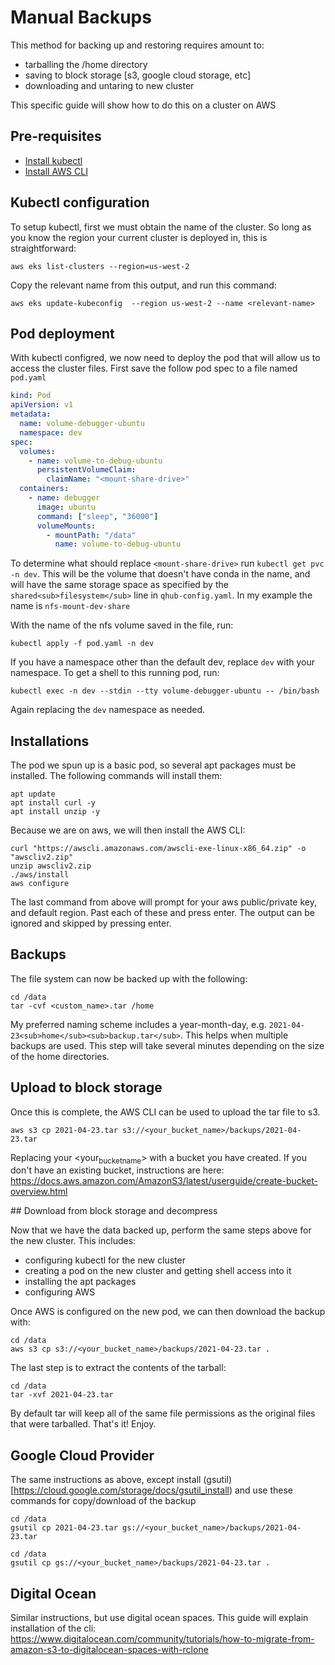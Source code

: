 # Manual Backups
This method for backing up and restoring requires amount to:

-   tarballing the /home directory
-   saving to block storage [s3, google cloud storage, etc]
-   downloading and untaring to new cluster

This specific guide will show how to do this on a cluster on AWS

## Pre-requisites

 - [Install kubectl](<https://kubernetes.io/docs/tasks/tools/>)
 - [Install AWS CLI](<https://docs.aws.amazon.com/cli/latest/userguide/install-cliv2.html>)

## Kubectl configuration

To setup kubectl, first we must obtain the name of the cluster. So
long as you know the region your current cluster is deployed in, this
is straightforward:

```shell
aws eks list-clusters --region=us-west-2
```

Copy the relevant name from this output, and run this command:

```shell
aws eks update-kubeconfig  --region us-west-2 --name <relevant-name>
```

## Pod deployment

With kubectl configred, we now need to deploy the pod that will allow
us to access the cluster files. First save the follow pod spec to a
file named `pod.yaml`

```yaml
kind: Pod
apiVersion: v1
metadata:
  name: volume-debugger-ubuntu
  namespace: dev
spec:
  volumes:
    - name: volume-to-debug-ubuntu
      persistentVolumeClaim:
        claimName: "<mount-share-drive>"
  containers:
    - name: debugger
      image: ubuntu
      command: ["sleep", "36000"]
      volumeMounts:
        - mountPath: "/data"
          name: volume-to-debug-ubuntu
```

To determine what should replace `<mount-share-drive>` run `kubectl
get pvc -n dev`. This will be the volume that doesn't have conda in
the name, and will have the same storage space as specified by the
`shared<sub>filesystem</sub>` line in `qhub-config.yaml`. In my example the name
is `nfs-mount-dev-share`

With the name of the nfs volume saved in the file, run:

```shell
kubectl apply -f pod.yaml -n dev
```

If you have a namespace other than the default dev, replace `dev` with
your namespace. To get a shell to this running pod, run:

```shell
kubectl exec -n dev --stdin --tty volume-debugger-ubuntu -- /bin/bash
```

Again replacing the `dev` namespace as needed.

## Installations

The pod we spun up is a basic pod, so several apt packages must be
installed. The following commands will install them:

```shell
apt update
apt install curl -y
apt install unzip -y
```

Because we are on aws, we will then install the AWS CLI:

```shell
curl "https://awscli.amazonaws.com/awscli-exe-linux-x86_64.zip" -o "awscliv2.zip"
unzip awscliv2.zip
./aws/install
aws configure
```

The last command from above will prompt for your aws public/private
key, and default region. Past each of these and press enter. The
output can be ignored and skipped by pressing enter.

## Backups

The file system can now be backed up with the following:

```shell
cd /data
tar -cvf <custom_name>.tar /home
```

My preferred naming scheme includes a year-month-day,
e.g. `2021-04-23<sub>home</sub><sub>backup.tar</sub>`. This helps when
multiple backups are used. This step will take several minutes
depending on the size of the home directories.

## Upload to block storage
Once this is complete, the AWS CLI can be used to upload the tar file to s3.

```shell
aws s3 cp 2021-04-23.tar s3://<your_bucket_name>/backups/2021-04-23.tar
```

Replacing your <your<sub>bucket</sub><sub>name</sub>> with a bucket
you have created. If you don't have an existing bucket, instructions
are here:
<https://docs.aws.amazon.com/AmazonS3/latest/userguide/create-bucket-overview.html>

\## Download from block storage and decompress

Now that we have the data backed up,
perform the same steps above for the new cluster. This includes:

-   configuring kubectl for the new cluster
-   creating a pod on the new cluster and getting shell access into it
-   installing the apt packages
-   configuring AWS

Once AWS is configured on the new pod, we can then download the backup with:

```shell
cd /data
aws s3 cp s3://<your_bucket_name>/backups/2021-04-23.tar .
```

The last step is to extract the contents of the tarball:

```shell
cd /data
tar -xvf 2021-04-23.tar
```

By default tar will keep all of the same file permissions as the
original files that were tarballed. That's it! Enjoy.

## Google Cloud Provider

The same instructions as above, except install
(gsutil)[https://cloud.google.com/storage/docs/gsutil_install) and use
these commands for copy/download of the backup

```shell
cd /data
gsutil cp 2021-04-23.tar gs://<your_bucket_name>/backups/2021-04-23.tar

cd /data
gsutil cp gs://<your_bucket_name>/backups/2021-04-23.tar .
```
	
## Digital Ocean

Similar instructions, but use digital ocean spaces. This guide will
explain installation of the cli:
https://www.digitalocean.com/community/tutorials/how-to-migrate-from-amazon-s3-to-digitalocean-spaces-with-rclone
